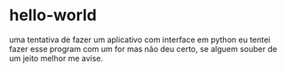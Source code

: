 # hello-world
uma tentativa de fazer um aplicativo com interface em python
 eu tentei fazer esse program com um for mas não deu certo, se alguem souber de um jeito melhor me avise.
 

